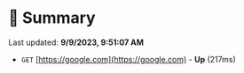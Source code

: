 # 📖 Summary
Last updated: **9/9/2023, 9:51:07 AM**

- `GET` [https://google.com](https://google.com) - **Up** (217ms)
